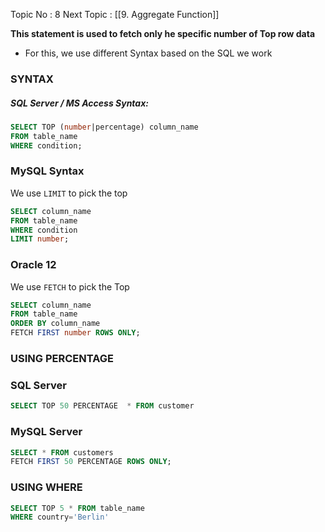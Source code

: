 
Topic No : 8
Next Topic : [[9. Aggregate Function]]

**This statement is used to fetch only he specific number of Top row data**
- For this, we use different Syntax based on the SQL we work

### SYNTAX

##### SQL Server / MS Access Syntax:

```SQL
SELECT TOP (number|percentage) column_name
FROM table_name
WHERE condition;
```

### MySQL Syntax

We use `LIMIT` to pick the top 
```SQL
SELECT column_name
FROM table_name
WHERE condition
LIMIT number; 
```

### Oracle 12

We use `FETCH` to pick the Top
```SQL
SELECT column_name
FROM table_name
ORDER BY column_name
FETCH FIRST number ROWS ONLY;
```

### USING PERCENTAGE

### SQL Server 

```SQL
SELECT TOP 50 PERCENTAGE  * FROM customer
```

### MySQL Server

```SQL
SELECT * FROM customers
FETCH FIRST 50 PERCENTAGE ROWS ONLY;
```

### USING WHERE 

```SQL
SELECT TOP 5 * FROM table_name
WHERE country='Berlin'
```

